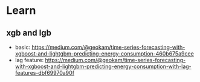 # Learn

## xgb and lgb
- basic: https://medium.com/@geokam/time-series-forecasting-with-xgboost-and-lightgbm-predicting-energy-consumption-460b675a9cee
- lag feature: https://medium.com/@geokam/time-series-forecasting-with-xgboost-and-lightgbm-predicting-energy-consumption-with-lag-features-dbf69970a90f
